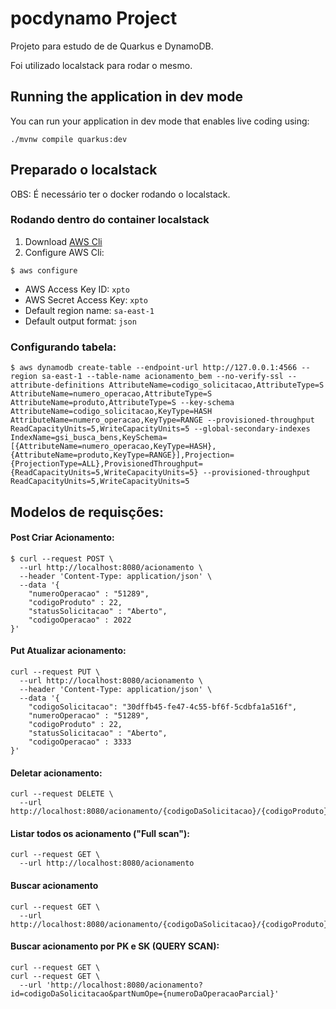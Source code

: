 # pocdynamo Project

Projeto para estudo de de Quarkus e DynamoDB.

Foi utilizado localstack para rodar o mesmo.

## Running the application in dev mode

You can run your application in dev mode that enables live coding using:
```shell script
./mvnw compile quarkus:dev
```

## Preparado o localstack

OBS: É necessário ter o docker rodando o localstack.

### Rodando dentro do container localstack 
1. Download [AWS Cli](https://docs.aws.amazon.com/cli/latest/userguide/getting-started-version.html)
2. Configure AWS Cli:
```shell script
$ aws configure
```
- AWS Access Key ID: `xpto`
- AWS Secret Access Key: `xpto`
- Default region name: `sa-east-1`
- Default output format: `json`

### Configurando tabela:
```shell script
$ aws dynamodb create-table --endpoint-url http://127.0.0.1:4566 --region sa-east-1 --table-name acionamento_bem --no-verify-ssl --attribute-definitions AttributeName=codigo_solicitacao,AttributeType=S AttributeName=numero_operacao,AttributeType=S AttributeName=produto,AttributeType=S --key-schema AttributeName=codigo_solicitacao,KeyType=HASH AttributeName=numero_operacao,KeyType=RANGE --provisioned-throughput ReadCapacityUnits=5,WriteCapacityUnits=5 --global-secondary-indexes IndexName=gsi_busca_bens,KeySchema=[{AttributeName=numero_operacao,KeyType=HASH},{AttributeName=produto,KeyType=RANGE}],Projection={ProjectionType=ALL},ProvisionedThroughput={ReadCapacityUnits=5,WriteCapacityUnits=5} --provisioned-throughput ReadCapacityUnits=5,WriteCapacityUnits=5
```

## Modelos de requisções:

#### Post Criar Acionamento:
```shell script
$ curl --request POST \
  --url http://localhost:8080/acionamento \
  --header 'Content-Type: application/json' \
  --data '{
	"numeroOperacao" : "51289",
	"codigoProduto" : 22,
	"statusSolicitacao" : "Aberto",
	"codigoOperacao" : 2022
}'
```
#### Put Atualizar acionamento:
```shell script
curl --request PUT \
  --url http://localhost:8080/acionamento \
  --header 'Content-Type: application/json' \
  --data '{
	"codigoSolicitacao": "30dffb45-fe47-4c55-bf6f-5cdbfa1a516f",
	"numeroOperacao" : "51289",
	"codigoProduto" : 22,
	"statusSolicitacao" : "Aberto",
	"codigoOperacao" : 3333
}'
```
#### Deletar acionamento:
```shell script
curl --request DELETE \
  --url http://localhost:8080/acionamento/{codigoDaSolicitacao}/{codigoProduto}
```
#### Listar todos os acionamento ("Full scan"):
```shell script
curl --request GET \
  --url http://localhost:8080/acionamento
```

#### Buscar acionamento 
```shell script
curl --request GET \
  --url http://localhost:8080/acionamento/{codigoDaSolicitacao}/{codigoProduto}
```

#### Buscar acionamento por PK e SK (QUERY SCAN):
```shell script
curl --request GET \
curl --request GET \
  --url 'http://localhost:8080/acionamento?id=codigoDaSolicitacao&partNumOpe={numeroDaOperacaoParcial}'
```

